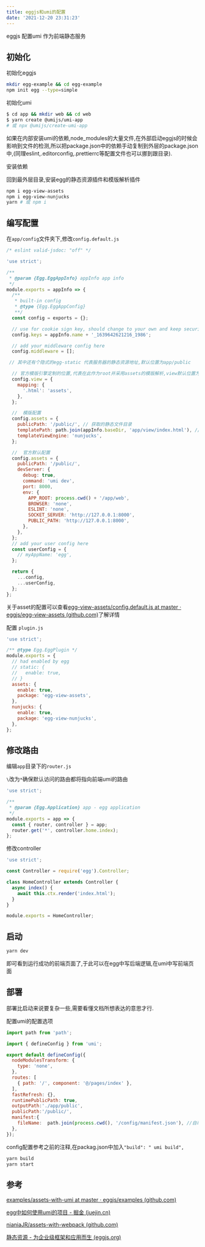 ```yaml
---
title: eggjs和umi的配置
date: '2021-12-20 23:31:23'
---
```


eggjs 配置umi 作为前端静态服务

## 初始化

初始化eggjs

```bash
mkdir egg-example && cd egg-example
npm init egg --type=simple
```

初始化umi

```bash
$ cd app && mkdir web && cd web
$ yarn create @umijs/umi-app
# 或 npx @umijs/create-umi-app
```

如果在内部安装umi的依赖,node_modules的大量文件,在外部启动eggjs的时候会影响到文件的检测,所以把package.json中的依赖手动复制到外层的package.json中,(同理eslint,.editorconfig,.prettierrc等配置文件也可以挪到跟目录).

安装依赖

回到最外层目录,安装egg的静态资源插件和模版解析插件

```bash
npm i egg-view-assets
npm i egg-view-nunjucks
yarn # 或 npm i
```

## 编写配置

在`app/config`文件夹下,修改`config.default.js`

```js
/* eslint valid-jsdoc: "off" */

'use strict';

/**
 * @param {Egg.EggAppInfo} appInfo app info
 */
module.exports = appInfo => {
  /**
   * built-in config
   * @type {Egg.EggAppConfig}
   **/
  const config = exports = {};

  // use for cookie sign key, should change to your own and keep security
  config.keys = appInfo.name + '_1639642621216_1986';

  // add your middleware config here
  config.middleware = [];

 // 其中还有个隐式的egg-static 代表服务器的静态资源地址,默认位置为app/public

  // 官方模版引擎定制的位置,代表在此作为root并采用assets的模版解析,view默认位置为app/view
  config.view = {
    mapping: {
      '.html': 'assets',
    },
  };

  //  模版配置
  config.assets = {
    publicPath: '/public/', // 获取的静态文件目录
    templatePath: path.join(appInfo.baseDir, 'app/view/index.html'), // html模版位置,服务器解析的
    templateViewEngine: 'nunjucks',
  };

  //  官方默认配置
  config.assets = {
    publicPath: '/public/',
    devServer: {
      debug: true,
      command: 'umi dev',
      port: 8000,
      env: {
        APP_ROOT: process.cwd() + '/app/web',
        BROWSER: 'none',
        ESLINT: 'none',
        SOCKET_SERVER: 'http://127.0.0.1:8000',
        PUBLIC_PATH: 'http://127.0.0.1:8000',
      },
    },
  };
  // add your user config here
  const userConfig = {
    // myAppName: 'egg',
  };

  return {
    ...config,
    ...userConfig,
  };
};

```

关于asset的配置可以查看[egg-view-assets/config.default.js at master · eggjs/egg-view-assets (github.com)](https://github.com/eggjs/egg-view-assets/blob/master/config/config.default.js)了解详情

配置 `plugin.js`

```js
'use strict';

/** @type Egg.EggPlugin */
module.exports = {
  // had enabled by egg
  // static: {
  //   enable: true,
  // }
  assets: {
    enable: true,
    package: 'egg-view-assets',
  },
  nunjucks: {
    enable: true,
    package: 'egg-view-nunjucks',
  },
};

```

## 修改路由

编辑`app`目录下的`router.js`

`\`改为`*`确保默认访问的路由都将指向前端umi的路由

```js
'use strict';

/**
 * @param {Egg.Application} app - egg application
 */
module.exports = app => {
  const { router, controller } = app;
  router.get('*', controller.home.index);
};

```

修改controller

```js
'use strict';

const Controller = require('egg').Controller;

class HomeController extends Controller {
  async index() {
    await this.ctx.render('index.html');
  }
}

module.exports = HomeController;

```

## 启动

```bash
yarn dev 
```

即可看到运行成功的前端页面了,于此可以在egg中写后端逻辑,在umi中写前端页面

## 部署

部署比启动来说要复杂一些,需要看懂文档所想表达的意思才行.

配置umi的配置选项

```js
import path from 'path';

import { defineConfig } from 'umi';

export default defineConfig({
  nodeModulesTransform: {
    type: 'none',
  },
  routes: [
    { path: '/', component: '@/pages/index' },
  ],
  fastRefresh: {},
  runtimePublicPath: true,
  outputPath:'./app/public',
  publicPath:'/public/',
  manifest:{
    fileName:  path.join(process.cwd(), '/config/manifest.json'), //自动发送至config下,asset模版要靠这个解析资源路径
  },
});

```

config配置参考之前的注释,在packag.json中加入`"build": " umi build",`

```bash
yarn build
yarn start
```

## 参考

[examples/assets-with-umi at master · eggjs/examples (github.com)](https://github.com/eggjs/examples/tree/master/assets-with-umi)

[egg中如何使用umi的项目 - 掘金 (juejin.cn)](https://juejin.cn/post/6889243469136297998)

[nianiaJR/assets-with-webpack (github.com)](https://github.com/nianiaJR/assets-with-webpack)

[静态资源 - 为企业级框架和应用而生 (eggjs.org)](https://eggjs.org/zh-cn/tutorials/assets.html?#使用-assets-模板引擎)
